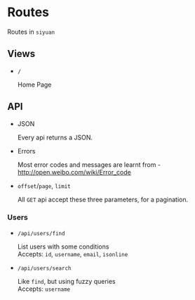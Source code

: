 # Routes

Routes in `siyuan`

## Views

- `/`

	Home Page

## API

- JSON

	Every api returns a JSON.

- Errors

	Most error codes and messages are learnt from -<br>
	<http://open.weibo.com/wiki/Error_code>

- `offset`/`page`, `limit`

	All `GET` api accept these three parameters, for a pagination.

### Users

- `/api/users/find`

	List users with some conditions<br>
	Accepts: `id`, `username`, `email`, `isonline`

- `/api/users/search`

	Like `find`, but using fuzzy queries<br>
	Accepts: `username`
